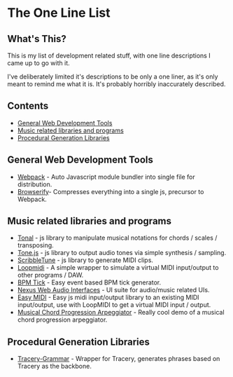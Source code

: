 # The One Line List
## What's This? 
This is my list of development related stuff, with one line descriptions I came up to go with it. 

I've deliberately limited it's descriptions to be only a one liner, as it's only meant to remind me what it is. It's probably horribly inaccurately described.

## Contents

- [General Web Development Tools](#general-web-development-tools)
- [Music related libraries and programs](#music-related-libraries-and-programs)
- [Procedural Generation Libraries](#procedural-generation-libraries)

## General Web Development Tools
- [Webpack](https://webpack.js.org/) - Auto Javascript module bundler into single file for distribution.
- [Browserify](http://browserify.org/)- Compresses everything into a single js, precursor to Webpack.

## Music related libraries and programs
- [Tonal](https://github.com/danigb/tonal) - js library to manipulate musical notations for chords / scales / transposing.
- [Tone.js](https://github.com/Tonejs/Tone.js) - js library to output audio tones via simple synthesis / sampling.
- [ScribbleTune](https://github.com/walmik/scribbletune) - js library to generate MIDI clips.
- [Loopmidi](https://www.tobias-erichsen.de/software/loopmidi.html) - A simple wrapper to simulate a virtual MIDI input/output to other programs / DAW.
- [BPM Tick](https://github.com/mrkev/bpm-tick) - Easy event based BPM tick generator.
- [Nexus Web Audio Interfaces](https://nexus-js.github.io/ui/) - UI suite for audio/music related UIs.
- [Easy MIDI](https://nikolozi.com/apps/easymidi/) - Easy js midi input/output library to an existing MIDI input/output, use with LoopMIDI to get a virtual MIDI input / output.
- [Musical Chord Progression Arpeggiator](https://codepen.io/jakealbaugh/full/qNrZyw) - Really cool demo of a musical chord progression arpeggiator.

## Procedural Generation Libraries
- [Tracery-Grammar](https://github.com/v21/tracery) - Wrapper for Tracery, generates phrases based on Tracery as the backbone.
